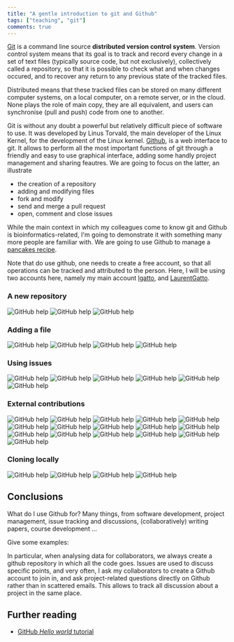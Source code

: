 ```yaml
---
title: "A gentle introduction to git and Github"
tags: ["teaching", "git"]
comments: true
---
```



[Git](https://git-scm.com/) is a command line source **distributed
version control system**. Version control system means that its goal
is to track and record every change in a set of text files (typically
source code, but not exclusively), collectively called a repository,
so that it is possible to check what and when changes occured, and to
recover any return to any previous state of the tracked files.

Distributed means that these tracked files can be stored on many
different computer systems, on a local computer, on a remote server,
or in the cloud. None plays the role of main copy, they are all
equivalent, and users can synchronise (pull and push) code from one to
another.

Git is without any doubt a powerful but relatively difficult piece of
software to use. It was developed by Linus Torvald, the main developer
of the Linux Kernel, for the development of the Linux
kernel. [Github](https://github.com/), is a web interface to git. It
allows to perform all the most important functions of git through a
friendly and easy to use graphical interface, adding some handly
project management and sharing feautres. We are going to focus on the
latter, an illustrate

- the creation of a repository
- adding and modifying files
- fork and modify
- send and merge a pull request
- open, comment and close issues

While the main context in which my colleagues come to know git and
Github is bioinformatics-related, I'm going to demonstrate it with
something many more people are familiar with. We are going to use
Github to manage a [pancakes
recipe](https://www.bbc.com/food/recipes/basicpancakeswithsuga_66226).


Note that do use github, one needs to create a free account, so that
all operations can be tracked and attributed to the person. Here, I
will be using two accounts here, namely my main account
[lgatto](https://github.com/lgatto/), and
[LaurentGatto](https://github.com/LaurentGatto).

### A new repository

![GitHub help](/images/01-github-intro-new-repo.png)
![GitHub help](/images/02-github-intro-create-repo.png)
![GitHub help](/images/03-github-intro-repo-state-1.png)

### Adding a file

![GitHub help](/images/04-github-intro-pancakes-src.png)
![GitHub help](/images/05-github-intro-pancakes-commit.png)
![GitHub help](/images/06-github-intro-repo-state-2.png)
![GitHub help](/images/07-github-intro-commits.png)

### Using issues

![GitHub help](/images/08-github-intro-issue-tab.png)
![GitHub help](/images/09-github-intro-new-issue.png)
![GitHub help](/images/10-github-intro-write-issue.png)
![GitHub help](/images/11-github-intro-comment-on-issue.png)
![GitHub help](/images/12-github-intro-view-issue.png)
![GitHub help](/images/13-github-intro-view-comment.png)

### External contributions

![GitHub help](/images/14-github-intro-fork.png)
![GitHub help](/images/15-github-intro-forking.png)
![GitHub help](/images/16-github-intro-forked.png)
![GitHub help](/images/17-github-intro-edit-file.png)
![GitHub help](/images/18-github-intro-commit-edit.png)
![GitHub help](/images/19-github-intro-view-edit.png)
![GitHub help](/images/20-github-intro-commits-2.png)
![GitHub help](/images/21-github-intro-pr-tab.png)
![GitHub help](/images/22-github-intro-new-pr.png)
![GitHub help](/images/23-github-intro-create-pr-1.png)
![GitHub help](/images/24-github-intro-create-pr-2.png)
![GitHub help](/images/25-github-intro-pr-received.png)
![GitHub help](/images/26-github-intro-merge-pr.png)
![GitHub help](/images/27-github-intro-confirm-pr.png)
![GitHub help](/images/28-github-intro-merged-pr.png)
![GitHub help](/images/29-github-intro-commits-3.png)


### Cloning locally
![GitHub help](/images/30-github-intro-clone-url.png)
![GitHub help](/images/31-github-intro-clone.png)
![GitHub help](/images/32-github-intro-commits-4.png)
![GitHub help](/images/33-github-intro-log.png)

## Conclusions

What do I use Github for? Many things, from software development,
project management, issue tracking and discussions, (collaboratively)
writing papers, course development ...

Give some examples:

In particular, when analysing data for collaborators, we always create
a github repository in which all the code goes. Issues are used to
discuss specific points, and very often, I ask my collaborators to
create a Github account to join in, and ask project-related questions
directly on Github rather than in scattered emails. This allows to
track all discussion about a project in the same place.

## Further reading

- [GitHub *Hello world* tutorial](https://guides.github.com/activities/hello-world/)
